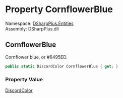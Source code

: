 # Property CornflowerBlue

Namespace: [DSharpPlus.Entities](DSharpPlus.Entities.md)  
Assembly: DSharpPlus.dll

## <a id="DSharpPlus_Entities_DiscordColor_CornflowerBlue"></a>CornflowerBlue

Cornflower blue, or #6495ED.

```csharp
public static DiscordColor CornflowerBlue { get; }
```

### Property Value

[DiscordColor](DSharpPlus.Entities.DiscordColor.md)

